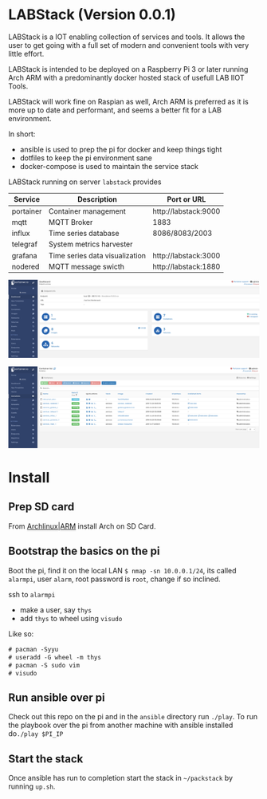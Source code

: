 # LABStack (Version 0.0.1)

LABStack is a IOT enabling collection of services and tools. It allows the user
to get going with a full set of modern and convenient tools with very little
effort.

LABStack is intended to be deployed on a Raspberry Pi 3 or later running Arch
ARM with a predominantly docker hosted stack of usefull LAB IIOT Tools.

LABStack will work fine on Raspian as well, Arch ARM is preferred as it is more
up to date and performant, and seems a better fit for a LAB environment.

In short:

- ansible is used to prep the pi for docker and keep things tight
- dotfiles to keep the pi environment sane
- docker-compose is used to maintain the service stack

LABStack running on server `labstack` provides

| Service   | Description                    | Port or URL          |
|-----------|--------------------------------|----------------------|
| portainer | Container management           | http://labstack:9000 |
| mqtt      | MQTT Broker                    | 1883                 |
| influx    | Time series database           | 8086/8083/2003       |
| telegraf  | System metrics harvester       |                      |
| grafana   | Time series data visualization | http://labstack:3000 |
| nodered   | MQTT message swicth            | http://labstack:1880 |


![Portainer Dashboard](docs/pics/portainer-dash.png)

![Portainer Containers](docs/pics/portainer-containers.png)

# Install

## Prep SD card

From
[Archlinux|ARM](https://archlinuxarm.org/platforms/armv8/broadcom/raspberry-pi-4)
install Arch on SD Card.


## Bootstrap the basics on the pi

Boot the pi, find it on the local LAN `$ nmap -sn 10.0.0.1/24`, its called
`alarmpi`, user `alarm`, root password is `root`, change if so inclined.

ssh to `alarmpi`

 - make a user, say `thys`
 - add `thys` to wheel using `visudo`

Like so:

```
# pacman -Syyu
# useradd -G wheel -m thys
# pacman -S sudo vim
# visudo
```

## Run ansible over pi

Check out this repo on the pi and in the `ansible` directory run `./play`. To
run the playbook over the pi from another machine with ansible installed do`./play $PI_IP`

## Start the stack

Once ansible has run to completion start the stack in `~/packstack` by running
`up.sh`.
